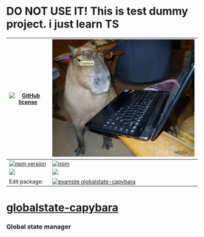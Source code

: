 # DO NOT USE IT! This is test dummy project. i just learn TS

| [![GitHub license](https://img.shields.io/badge/license-MIT-blue.svg)](https://github.com/audi2014/globalstate-capybara/blob/master/LICENSE) | ![enter image description here](https://github.com/audi2014/globalstate-capybara/raw/master/CoreConcepts.png)                                            |
| -------------------------------------------------------------------------------------------------------------------------------------------- | -------------------------------------------------------------------------------------------------------------------------------------------------------- |
| [![npm version](https://img.shields.io/npm/v/globalstate-capybara.svg?style=flat)](https://www.npmjs.com/package/globalstate-capybara)       | [![npm](https://img.shields.io/npm/dw/globalstate-capybara.svg)](https://www.npmjs.com/package/globalstate-capybara)                                     |
| ![](https://img.shields.io/bundlephobia/min/globalstate-capybara.svg?style=flat)                                                             | ![](https://img.shields.io/github/languages/code-size/audi2014/globalstate-capybara.svg?style=flat)                                                      |
| Edit package:                                                                                                                                | [![example globalstate-capybara](https://codesandbox.io/static/img/play-codesandbox.svg)](https://codesandbox.io/s/github/audi2014/globalstate-capybara) |

# [globalstate-capybara](https://github.com/audi2014/globalstate-capybara/)

### Global state manager
